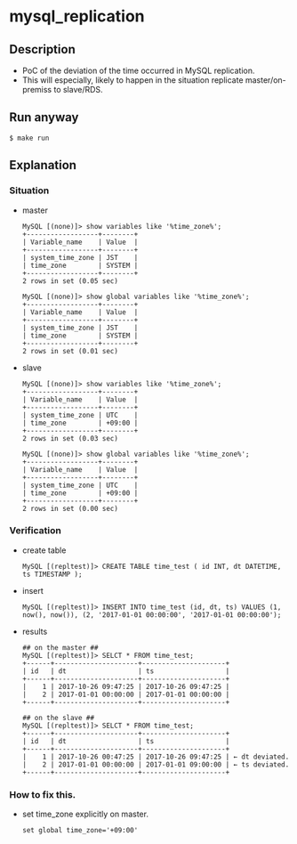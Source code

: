 # mysql_replication

## Description

* PoC of the deviation of the time occurred in MySQL replication.
* This will especially, likely to happen in the situation replicate master/on-premiss to slave/RDS.

## Run anyway

```
$ make run
```

## Explanation

### Situation

* master
    ```
    MySQL [(none)]> show variables like '%time_zone%';
    +------------------+--------+
    | Variable_name    | Value  |
    +------------------+--------+
    | system_time_zone | JST    |
    | time_zone        | SYSTEM |
    +------------------+--------+
    2 rows in set (0.05 sec)
    
    MySQL [(none)]> show global variables like '%time_zone%';
    +------------------+--------+
    | Variable_name    | Value  |
    +------------------+--------+
    | system_time_zone | JST    |
    | time_zone        | SYSTEM |
    +------------------+--------+
    2 rows in set (0.01 sec)
    ```

* slave
    ```
    MySQL [(none)]> show variables like '%time_zone%';
    +------------------+--------+
    | Variable_name    | Value  |
    +------------------+--------+
    | system_time_zone | UTC    |
    | time_zone        | +09:00 |
    +------------------+--------+
    2 rows in set (0.03 sec)
    
    MySQL [(none)]> show global variables like '%time_zone%';
    +------------------+--------+
    | Variable_name    | Value  |
    +------------------+--------+
    | system_time_zone | UTC    |
    | time_zone        | +09:00 |
    +------------------+--------+
    2 rows in set (0.00 sec)
    ```

### Verification

* create table
    ```
    MySQL [(repltest)]> CREATE TABLE time_test ( id INT, dt DATETIME, ts TIMESTAMP );
    ```

* insert
    ```
    MySQL [(repltest)]> INSERT INTO time_test (id, dt, ts) VALUES (1, now(), now()), (2, '2017-01-01 00:00:00', '2017-01-01 00:00:00');
    ```

* results
    ```
    ## on the master ##
    MySQL [(repltest)]> SELCT * FROM time_test;
    +------+---------------------+---------------------+
    | id   | dt                  | ts                  |
    +------+---------------------+---------------------+
    |    1 | 2017-10-26 09:47:25 | 2017-10-26 09:47:25 |
    |    2 | 2017-01-01 00:00:00 | 2017-01-01 00:00:00 |
    +------+---------------------+---------------------+
    
    ## on the slave ##
    MySQL [(repltest)]> SELCT * FROM time_test;
    +------+---------------------+---------------------+
    | id   | dt                  | ts                  |
    +------+---------------------+---------------------+
    |    1 | 2017-10-26 00:47:25 | 2017-10-26 09:47:25 | ← dt deviated.
    |    2 | 2017-01-01 00:00:00 | 2017-01-01 09:00:00 | ← ts deviated.
    +------+---------------------+---------------------+
    ```

### How to fix this.

* set time_zone explicitly on master.
    ```
    set global time_zone='+09:00'
    ```
